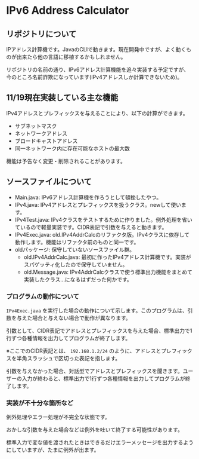 # IPv6 Address Calculator

## リポジトリについて

IPアドレス計算機です。JavaのCLIで動きます。現在開発中ですが、よく動くものが出来たら他の言語に移植するかもしれません。

リポジトリの名前の通り、IPv6アドレス計算機能を追々実装する予定ですが、今のところ名前詐欺になっています(IPv4アドレスしか計算できないため)。

## 11/19現在実装している主な機能
IPv4アドレスとプレフィックスを与えることにより、以下の計算ができます。

* サブネットマスク
* ネットワークアドレス
* ブロードキャストアドレス
* 同一ネットワーク内に存在可能なホストの最大数

機能は予告なく変更・削除されることがあります。

## ソースファイルについて

* Main.java: IPv6アドレス計算機を作ろうとして頓挫したやつ。
* IPv4.java: IPv4アドレスとプレフィックスを扱うクラス。newして使います。
* IPv4Test.java: IPv4クラスをテストするために作りました。例外処理を省いているので軽量実装です。CIDR表記で引数を与えると動きます。
* IPv4Exec.java: old.IPv4AddrCalcのリファクタ版。IPv4クラスに依存して動作します。機能はリファクタ前のものと同一です。
* oldパッケージ: 保守していないソースファイル群。
    * old.IPv4AddrCalc.java: 最初に作ったIPv4アドレス計算機です。実装がスパゲッティ化したので保守していません。
    * old.Message.java: IPv4AddrCalcクラスで使う標準出力機能をまとめて実装したクラス...になるはずだった何かです。

### プログラムの動作について
`IPv4Exec.java` を実行した場合の動作について示します。このプログラムは、引数を与えた場合と与えない場合で動作が異なります。

引数として、CIDR表記でアドレスとプレフィックスを与えた場合、標準出力で1行ずつ各種情報を出力してプログラムが終了します。

※ここでのCIDR表記とは、 `192.168.1.2/24` のように、アドレスとプレフィックスを半角スラッシュで区切った表記を指します。

引数を与えなかった場合、対話型でアドレスとプレフィックスを聞きます。ユーザーの入力が終わると、標準出力で1行ずつ各種情報を出力してプログラムが終了します。

### 実装が不十分な箇所など
例外処理やエラー処理が不完全な状態です。

おかしな引数を与えた場合などは例外を吐いて終了する可能性があります。

標準入力で変な値を渡されたときはできるだけエラーメッセージを出力するようにしていますが、たまに例外が出ます。
